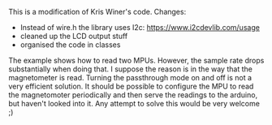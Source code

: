 This is a modification of Kris Winer's code.
Changes: 
- Instead of wire.h the library uses I2c: https://www.i2cdevlib.com/usage
- cleaned up the LCD output stuff
- organised the code in classes

The example shows how to read two MPUs. However, the sample rate drops substantially when doing that. I suppose the reason is in the way that the magnetometer is read. Turning the passthrough mode on and off is not a very efficient solution. It should be possible to configure the MPU to read the magnetomoter periodically and then serve the readings to the arduino, but haven't looked into it. Any attempt to solve this would be very welcome ;)
